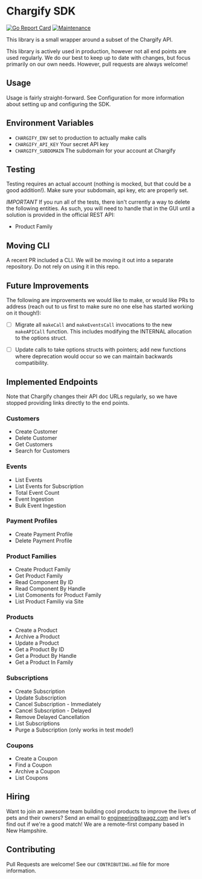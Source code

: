# Chargify SDK

[![Go Report Card](https://goreportcard.com/badge/github.com/GetWagz/go-chargify)](https://goreportcard.com/report/github.com/GetWagz/go-chargify)
[![Maintenance](https://img.shields.io/badge/Maintained%3F-yes-green.svg)](https://GitHub.com/Naereen/StrapDown.js/graphs/commit-activity)

This library is a small wrapper around a subset of the Chargify API.

This library is actively used in production, however not all end points are used regularly. We do our best to keep up to date with changes, but focus primarily on our own
needs. However, pull requests are always welcome!

## Usage

Usage is fairly straight-forward. See Configuration for more information about setting up and configuring the SDK.

## Environment Variables

* `CHARGIFY_ENV` set to production to actually make calls
* `CHARGIFY_API_KEY` Your secret API key
* `CHARGIFY_SUBDOMAIN` The subdomain for your account at Chargify

## Testing

Testing requires an actual account (nothing is mocked, but that could be a good addition!). Make sure your subdomain, api key, etc are properly set.

*IMPORTANT* If you run all of the tests, there isn't currently a way to delete the following entities. As such, you will need to handle that in the GUI until
a solution is provided in the official REST API:

* Product Family

## Moving CLI

A recent PR included a CLI. We will be moving it out into a separate repository. Do not rely on using it in this repo.

## Future Improvements

The following are improvements we would like to make, or would like PRs to address (reach out to us first to make sure no one else has started working on it though!):

* [ ] Migrate all `makeCall` and `makeEventsCall` invocations to the new `makeAPICall` function. This includes modifying the INTERNAL allocation to the options struct.

* [ ] Update calls to take options structs with pointers; add new functions where deprecation would occur so we can maintain backwards compatibility.

## Implemented Endpoints

Note that Chargify changes their API doc URLs regularly, so we have stopped providing links directly to the end points.

### Customers

* Create Customer
* Delete Customer
* Get Customers
* Search for Customers

### Events

* List Events
* List Events for Subscription
* Total Event Count
* Event Ingestion
* Bulk Event Ingestion

### Payment Profiles

* Create Payment Profile
* Delete Payment Profile

### Product Families

* Create Product Family
* Get Product Family
* Read Component By ID
* Read Component By Handle
* List Comonents for Product Family
* List Product Familiy via Site

### Products

* Create a Product
* Archive a Product
* Update a Product
* Get a Product By ID
* Get a Product By Handle
* Get a Product In Family

### Subscriptions

* Create Subscription
* Update Subscription
* Cancel Subscription - Immediately
* Cancel Subscription - Delayed
* Remove Delayed Cancellation
* List Subscriptions
* Purge a Subscription (only works in test mode!)

### Coupons

* Create a Coupon
* Find a Coupon
* Archive a Coupon
* List Coupons

## Hiring

Want to join an awesome team building cool products to improve the lives of pets and their owners? Send an email to engineering@wagz.com and let's find out if we're a good match! We are a remote-first company based in New Hampshire.

## Contributing

Pull Requests are welcome! See our `CONTRIBUTING.md` file for more information.
